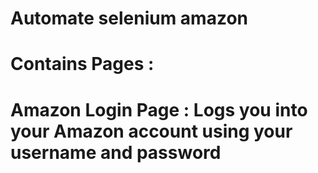 # Automate selenium amazon
# Contains Pages :
# Amazon Login Page : Logs you into your Amazon account using your username and password
